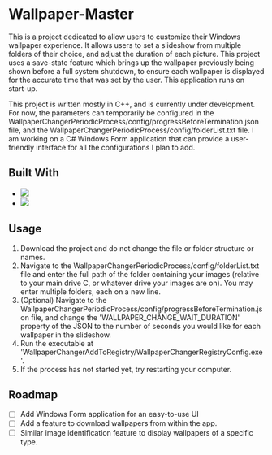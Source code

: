 # Wallpaper-Master

This is a project dedicated to allow users to customize their Windows wallpaper experience. It allows users to set a slideshow from multiple folders of their choice, and adjust the duration of each picture. This project uses a save-state feature which brings up the wallpaper previously being shown before a full system shutdown, to ensure each wallpaper is displayed for the accurate time that was set by the user. This application runs on start-up.

This project is written mostly in C++, and is currently under development. For now, the parameters can temporarily be configured in the WallpaperChangerPeriodicProcess/config/progressBeforeTermination.json file, and the WallpaperChangerPeriodicProcess/config/folderList.txt file. I am working on a C# Windows Form application that can provide a user-friendly interface for all the configurations I plan to add.

## Built With  

* [![][C++]][C++-url]
* [![][C#]][C#-url]


[C#]: https://img.shields.io/badge/C%23-9a48b1?style=for-the-badge&logo=c%20sharp&logoColor=white
[C#-url]: https://learn.microsoft.com/en-us/dotnet/csharp/

[C++]: https://img.shields.io/badge/C++-085e9f?style=for-the-badge&logo=cplusplus&logoColor=white
[C++-url]: https://cplusplus.com/


## Usage

1. Download the project and do not change the file or folder structure or names.
2. Navigate to the WallpaperChangerPeriodicProcess/config/folderList.txt file and enter the full path of the folder containing your images (relative to your main drive C, or whatever drive your images are on). You may enter multiple folders, each on a new line.
3. (Optional) Navigate to the WallpaperChangerPeriodicProcess/config/progressBeforeTermination.json file, and change the 'WALLPAPER_CHANGE_WAIT_DURATION' property of the JSON to the number of seconds you would like for each wallpaper in the slideshow.
4. Run the executable at 'WallpaperChangerAddToRegistry/WallpaperChangerRegistryConfig.exe'.
5. If the process has not started yet, try restarting your computer.

## Roadmap

- [ ] Add Windows Form application for an easy-to-use UI
- [ ] Add a feature to download wallpapers from within the app.
- [ ] Similar image identification feature to display wallpapers of a specific type.
